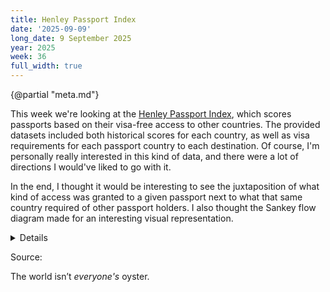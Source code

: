 ```yaml
---
title: Henley Passport Index
date: '2025-09-09'
long_date: 9 September 2025
year: 2025
week: 36
full_width: true
---
```


{@partial "meta.md"}

This week we're looking at the [Henley Passport Index](https://www.henleyglobal.com/passport-index/about), which scores passports based on their visa-free access to other countries. The provided datasets included both historical scores for each country, as well as visa requirements for each passport country to each destination. Of course, I'm personally really interested in this kind of data, and there were a lot of directions I would've liked to go with it.

In the end, I thought it would be interesting to see the juxtaposition of what kind of access was granted to a given passport next to what that same country required of other passport holders. I also thought the Sankey flow diagram made for an interesting visual representation.

<Details title="Queries">

I was having significant performance issues trying to use live queries from the original CSV; it made a night-and-day difference to generate new CSVs from the transformation queries and then put much simpler dynamic queries on top of those. First, creating a list of countries to populate my dropdown menu:

```sql
copy (
   select distinct country
     from 'https://raw.githubusercontent.com/rfordatascience/tidytuesday/main/data/2025/2025-09-09/country_lists.csv'
    order by country
) to countries.csv
```

Then unpivoting the visa requirements and unnesting the JSON containing destination countries:

```sql
copy (
  with

  unpivoted as (
    unpivot 'https://raw.githubusercontent.com/rfordatascience/tidytuesday/main/data/2025/2025-09-09/country_lists.csv'
         on columns(* exclude (code, country))
  into name visa_requirement
      value countries
  ),

  unnested as (
     select country,
            visa_requirement,
            unnest(from_json(countries, '[[{"code":"VARCHAR","name":"VARCHAR"}]]'), recursive := true)

       from unpivoted
  ),

  renamed as (
     select country as passport,
            name as destination,
            case visa_requirement
                 when 'visa_required' then 'Visa Required'
                 when 'visa_online' then 'Online Visa'
                 when 'visa_on_arrival' then 'Visa on Arrival'
                 when 'visa_free_access' then 'Visa-Free Access'
                 when 'electronic_travel_authorisation' then 'Electronic Travel Authorization'
                  end as visa_requirement

       from unnested
  )

  from renamed
) to visa_requirements_unpivoted.csv
```

The final query (and results) to set up the Sankey chart can be shown with the **Show Queries** option in the ••• menu.

```sql countries
from tidytuesday.countries
```

```sql sankey
 select '🛬 ' || visa_requirement as source,
        destination as target,
        count(*) as count
   from tidytuesday.visa_requirements_unpivoted
  where destination = '${inputs.country.value}'
  group by all

  union all

 select passport as source,
        '🛫 ' || visa_requirement as target,
        count(*) as count
   from tidytuesday.visa_requirements_unpivoted
  where passport = '${inputs.country.value}'
  group by all
```

</Details>

<Dropdown
  data={countries}
  name=country
  value=country
  title=Country
  defaultValue=Afghanistan
/>

<SankeyDiagram
  data={sankey}
  title="Oyster Quotient"
  subtitle="Visa requirements to and from {inputs.country.value}"
  sourceCol=source
  targetCol=target
  valueCol=count
  linkColor=gradient
/>

<Note>
Source: <Link label='Henley Passport Index Data' url='https://api.henleypassportindex.com/api/v3/countries' />
</Note>

The world isn’t *everyone's* oyster.
